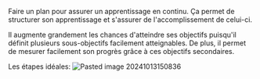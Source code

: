 Faire un plan pour assurer un apprentissage en continu. Ça permet de structurer son apprentissage et s'assurer de l'accomplissement de celui-ci.

Il augmente grandement les chances d'atteindre ses objectifs puisqu'il définit plusieurs sous-objectifs facilement atteignables. De plus, il permet de mesurer facilement son progrès grâce à ces objectifs secondaires.

Les étapes idéales:
![Pasted image 20241013150836](Pasted%20image%2020241013150836.png)
